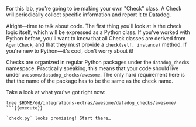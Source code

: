 For this lab, you're going to be making your own "Check" class. A Check will periodically collect specific information and report it to Datadog.

Alright—time to talk about code. The first thing you'll look at is the check logic itself, which will be expressed as a Python class. If you've worked with Python before, you'll want to know that all Check classes are derived from `AgentCheck`, and that they must provide a `check(self, instance)` method. If you're new to Python—it's cool, don't worry about it!

Checks are organized in regular Python packages under the `datadog_checks` namespace. Practically speaking, this means that your code should live under `awesome/datadog_checks/awesome`. The only hard requirement here is that the name of the package has to be the same as the check name.

Take a look at what you've got right now:
```
tree $HOME/dd/integrations-extras/awesome/datadog_checks/awesome/
```{{execute}}

`check.py` looks promising! Start there…
